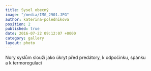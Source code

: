 ```yaml
---
title: Sysel obecný
image: "/media/IMG_2901.JPG"
author: katerina-polednikova
position: 2
published: true
date: 2016-07-22 09:12:07 +0000
category: gallery
layout: photo
---
```

Nory syslům slouží jako úkryt před predátory, k odpočinku, spánku
a k termoregulaci
